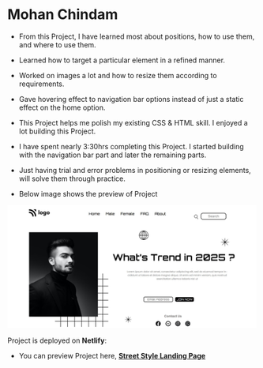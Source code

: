 # Mohan Chindam

- From this Project, I have learned most about positions, how to use them, and where to use them.
- Learned how to target a particular element in a refined manner.
- Worked on images a lot and how to resize them according to requirements.
- Gave hovering effect to navigation bar options instead of just a static effect on the home option.
- This Project helps me polish my existing CSS & HTML skill. I enjoyed a lot building this Project.
- I have spent nearly 3:30hrs completing this Project. I started building with the navigation bar part and later the remaining parts.
- Just having trial and error problems in positioning or resizing elements, will solve them through practice.

- Below image shows the preview of Project

![Project-01 Preview](./Project-01.jpg)

Project is deployed on **Netlify**:
- You can preview Project here, [**Street Style Landing Page**](https://street-style-landing-page-1.netlify.app/)





